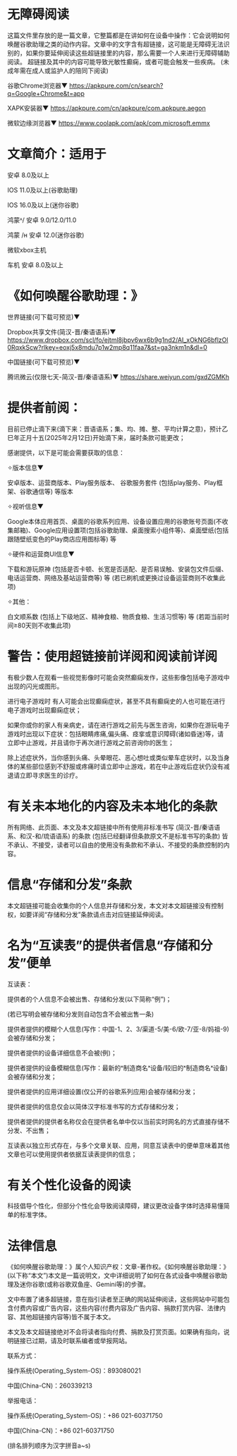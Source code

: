 # 无障碍阅读

这篇文件里存放的是一篇文章，它整篇都是在讲如何在设备中操作：它会说明如何唤醒谷歌助理之类的动作内容。文章中的文字含有超链接，这可能是无障碍无法识别的，如果你要延伸阅读这些超链接里的内容，那么需要一个人来进行无障碍辅助阅读。
超链接及其中的内容可能导致光敏性癫痫，或者可能会触发一些疾病。
(未成年需在成人或监护人的陪同下阅读)


谷歌Chrome浏览器▼
https://apkpure.com/cn/search?q=Google+Chrome&t=app


XAPK安装器▼ 
https://apkpure.com/cn/apkpure/com.apkpure.aegon


微软边缘浏览器▼
https://www.coolapk.com/apk/com.microsoft.emmx

# 文章简介：适用于

安卓 8.0及以上

IOS 11.0及以上(谷歌助理)

IOS 16.0及以上(迷你谷歌)

鸿蒙ᴬ/  安卓 9.0/12.0/11.0

鸿蒙 /ʜ 安卓 12.0(迷你谷歌)

微软xbox主机

车机 安卓 8.0及以上
 
# 《如何唤醒谷歌助理：》

世界链接(可下载可预览)▼ 

Dropbox共享文件(简汉-晋/秦语语系)▼
https://www.dropbox.com/scl/fo/ejtml8jbpv6wx6b9g1nd2/AI_xOkNG6bflzOl0RqxkScw?rlkey=eoxj5x8mdu7p1w2mp8q11faa7&st=ga3nkm1n&dl=0

中国链接(可下载可预览)▼ 

腾讯微云(仅限七天-简汉-晋/秦语语系)▼ 
https://share.weiyun.com/gxdZGMKh


# 提供者前阅：

目前已停止滴下来(滴下来：晋语语系；集、均、摊、整、平均计算之意)，预计乙巳年正月十五(2025年2月12日)开始滴下来，届时条款可能更改；

感谢提供，以下是可能会需要获取的信息：

✧版本信息▼

安卓版本、运营商版本、Play服务版本、
谷歌服务套件
(包括play服务、Play框架、谷歌通信等)
等版本

✧视听信息▼

Google本体应用首页、桌面的谷歌系列应用、设备设置应用的谷歌账号页面(不收集邮箱)、Google应用设置项(包括谷歌助理、桌面搜索小组件等)、桌面壁纸(包括跟随壁纸变色的Play商店应用图标等)
等

✧硬件和运营商UI信息▼

下载和游玩原神
(包括是否卡顿、长宽是否适配、是否易误触、安装包文件后缀、电话运营商、网络及基站运营商等)
等
(若已刷机或更换过设备运营商则不收集此项)

✧其他：

白文顺系数
(包括上下级地区、精神食粮、物质食粮、生活习惯等)
等
(若距当前时间≥80天则不收集此项)

# 警告：使用超链接前详阅和阅读前详阅

有极少数人在观看一些视觉影像时可能会突然癫痫发作，这些影像包括电子游戏中出现的闪光或图形。

进行电子游戏时 有人可能会出现癫痫症状，甚至不具有癫痫史的人也可能在进行电子游戏时出现癫痫症状；

如果你或你的家人有亲病史，请在进行游戏之前先与医生咨询，如果你在游玩电子游戏时出现以下症状：包括眼睛疼痛,偏头痛、痉挛或意识障碍(诸如昏迷)等，请立即中止游戏，并且请你于再次进行游戏之前咨询你的医生；

除上述症状外，当你感到头痛、头晕眼花、恶心想吐或类似晕车症状时，以及当身体的某些部位感到不舒服或疼痛时请立即中止游戏，若在中止游戏后症状仍没有减退请立即寻求医生的诊疗。

# 有关未本地化的内容及未本地化的条款

所有网络、此页面、本文及本文超链接中所有使用非标准书写
(简汉-晋/秦语语系、和汉-和/琉语语系)
的条款
(包括已经翻译但条款原文不是标准书写的条款)
皆不承认、不接受，读者可以自由的使用没有条款和不承认、不接受的条款控制的内容。

# 信息“存储和分发”条款

本文超链接可能会收集你的个人信息并存储和分发，本文对本文超链接没有控制权，如要详阅“存储和分发”条款请点击对应链接延伸阅读。

# 名为“互读表”的提供者信息“存储和分发”便单

互读表：


提供者的个人信息不会被出售、存储和分发(以下简称“例”)；

(若已写明会被存储和分发则自动包含不会被出售一条)

提供者提供的模糊个人信息(写作：中国-1、2、3/渠道-5/美-6/欧-7/亚-8/妈祖-9)会被存储和分发；

提供者提供的设备详细信息不会被(例)；

提供者提供的设备模糊信息(写作：最新的ˣ制造商名ˣ设备/较旧的ˣ制造商名ˣ设备)会被存储和分发；

提供者提供的应用详细设置(仅公开的谷歌系列应用)会被存储和分发；

提供者提供的信息仅会以简体汉字标准书写的方式存储和分发；

提供者提供的提供者名称仅会在提供者名单中仅以当前实时网名的方式直接存储不分发、不出售；

互读表以独立形式存在，与多个文章关联、应用，同意互读表中的便单意味着其他文章也可以使用提供者依据互读表提供的信息；

# 有关个性化设备的阅读

科技倡导个性化，但部分个性化会导致阅读障碍，建议更改设备字体时选择易懂简单的标准字体。

# 法律信息 

《如何唤醒谷歌助理：》属个人知识产权：文章-著作权。《如何唤醒谷歌助理：》(以下称“本文”)本文是一篇说明文，文中详细说明了如何在各式设备中唤醒谷歌助理及迷你谷歌(或称谷歌双鱼座、Gemini等)的步骤。

文中布置了诸多超链接，意在指引读者至正确的网站延伸阅读，这些网站中可能包含付费内容或广告内容，这些内容(付费内容及广告内容、捐款打赏内容、法律内容、其他超链接内容等)皆不属于本文。

本文及本文超链接绝对不会将读者指向付费、捐款及打赏页面。如果确有指向，说明链接已过期，请及时联系编者或举报网站。





联系方式：


操作系统(Operating_System-OS)：893080021


中国(China-CN)：260339213





举报电话：


操作系统(Operating_System-OS)：+86 021-60371750


中国(China-CN)：+86 021-60371750





(排名排列顺序为汉字拼音a~s)





